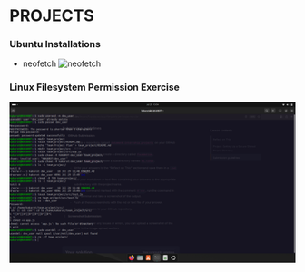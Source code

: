 # PROJECTS

### Ubuntu Installations
- neofetch
![neofetch](https://github.com/Raman7072/datamonk-internship_projects/blob/main/1_Foundation/01_linux/neofetch.png)

### Linux Filesystem Permission Exercise
![Linux Filesystem Permission Exercise](https://github.com/Raman7072/datamonk-internship_projects/blob/main/1_Foundation/01_linux/Linux_Filesystem_Permission.png)
